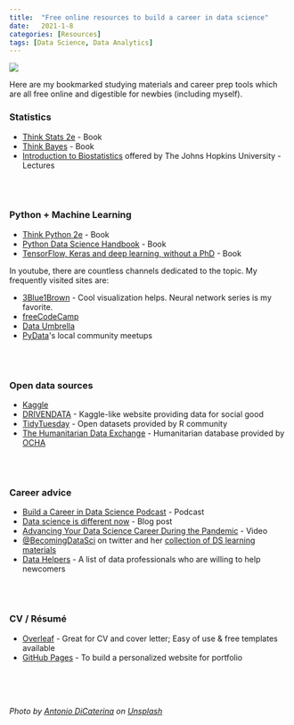 ```yaml
---
title:  "Free online resources to build a career in data science"
date:   2021-1-8
categories: [Resources]
tags: [Data Science, Data Analytics]
---
```


![](/images/bookrmarks.jpg)


Here are my bookmarked studying materials and career prep tools which are all free online and digestible for newbies (including myself).


### Statistics

* [Think Stats 2e](https://greenteapress.com/wp/think-stats-2e/) - Book
* [Think Bayes](https://greenteapress.com/wp/think-bayes/) - Book
* [Introduction to Biostatistics](http://ocw.jhsph.edu/index.cfm/go/viewCourse/course/IntroBiostats/coursePage/schedule/) offered by The Johns Hopkins University - Lectures
<br>
<br>

### Python + Machine Learning

* [Think Python 2e](https://greenteapress.com/wp/think-python-2e/) - Book
* [Python Data Science Handbook](https://jakevdp.github.io/PythonDataScienceHandbook/) - Book
* [TensorFlow, Keras and deep learning, without a PhD](https://codelabs.developers.google.com/codelabs/cloud-tensorflow-mnist/#0) - Book


In youtube, there are countless channels dedicated to the topic. My frequently visited sites are:
* [3Blue1Brown](https://www.youtube.com/playlist?list=PLZHQObOWTQDNU6R1_67000Dx_ZCJB-3pi) - Cool visualization helps. Neural network series is my favorite.
* [freeCodeCamp](https://www.youtube.com/channel/UC8butISFwT-Wl7EV0hUK0BQ)
* [Data Umbrella](https://www.youtube.com/c/DataUmbrella)
* [PyData](https://www.youtube.com/user/PyDataTV/playlists)'s local community meetups
<br>
<br>

### Open data sources

* [Kaggle](https://www.kaggle.com/)
* [DRIVENDATA](https://www.drivendata.org/) - Kaggle-like website providing data for social good
* [TidyTuesday](https://github.com/rfordatascience/tidytuesdayover) - Open datasets provided by R community
* [The Humanitarian Data Exchange](https://data.humdata.org/) - Humanitarian database provided by [OCHA](https://www.unocha.org/)
<br>
<br>

### Career advice

* [Build a Career in Data Science Podcast](https://podcast.bestbook.cool/) - Podcast
* [Data science is different now](http://veekaybee.github.io/2019/02/13/data-science-is-different/) - Blog post
* [Advancing Your Data Science Career During the Pandemic](https://www.youtube.com/watch?v=jKScXsJ5lGI&t=3637s) - Video
* [@BecomingDataSci](https://twitter.com/BecomingDataSci) on twitter and her [collection of DS learning materials](http://www.datasciguide.com/)
* [Data Helpers](https://www.datahelpers.org/) - A list of data professionals who are willing to help newcomers
<br>
<br>

### CV / Résumé

* [Overleaf](https://www.overleaf.com/) - Great for CV and cover letter; Easy of use & free templates available
* [GitHub Pages](https://pages.github.com/) - To build a personalized website for portfolio
<br>
<br>
<br>



*<span>Photo by <a href="https://unsplash.com/@antonio_dicaterina?utm_source=unsplash&amp;utm_medium=referral&amp;utm_content=creditCopyText">Antonio DiCaterina</a> on <a href="https://unsplash.com/s/photos/bookmark?utm_source=unsplash&amp;utm_medium=referral&amp;utm_content=creditCopyText">Unsplash</a></span>*